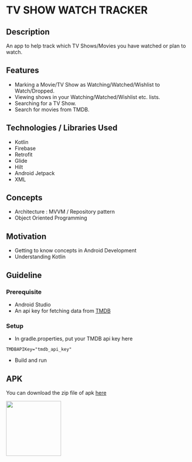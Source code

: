 # TV SHOW WATCH TRACKER

## Description
An app to help track which TV Shows/Movies you have watched or plan to watch.

## Features
- Marking a Movie/TV Show as Watching/Watched/Wishlist to Watch/Dropped.
- Viewing shows in your Watching/Watched/Wishlist etc. lists.
- Searching for a TV Show.
- Search for movies from TMDB.

## Technologies / Libraries Used
- Kotlin
- Firebase
- Retrofit
- Glide
- Hilt
- Android Jetpack
- XML

## Concepts
- Architecture : MVVM / Repository pattern
- Object Oriented Programming

## Motivation
- Getting to know concepts in Android Development
- Understanding Kotlin

## Guideline

### Prerequisite
- Android Studio
- An api key for fetching data from [TMDB](https://www.themoviedb.org)

### Setup
- In gradle.properties, put your TMDB api key here 
```
TMDBAPIKey="tmdb_api_key"
```
- Build and run 



## APK
 You can download the zip file of apk [here](https://github.com/DivyanshFalodiya/tv-show/files/5899936/MoviesTracker.zip)

<img src = "https://cdn.discordapp.com/attachments/789588594288623629/805449643236261949/Screenshot_2021-01-31-20-06-04-00_1d4ca938e58b31c3a8725aa53cc75be6.jpg" width="150px">
